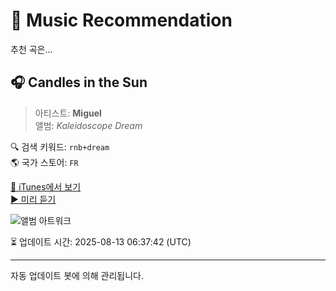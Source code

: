 
# 🎵 Music Recommendation

추천 곡은...

## 🎧 Candles in the Sun  
> 아티스트: **Miguel**  
> 앨범: _Kaleidoscope Dream_  

🔍 검색 키워드: `rnb+dream`  
🌎 국가 스토어: `FR`

[🔗 iTunes에서 보기](https://music.apple.com/fr/album/candles-in-the-sun/561579942?i=561580293&uo=4)  
[▶️ 미리 듣기](https://audio-ssl.itunes.apple.com/itunes-assets/AudioPreview125/v4/77/f8/0e/77f80e83-58b6-2db6-e65d-ce9a0dd50573/mzaf_4002425137766501389.plus.aac.p.m4a)

![앨범 아트워크](https://is1-ssl.mzstatic.com/image/thumb/Music125/v4/f5/ac/ef/f5acefb7-1175-b6f9-082f-9fd287953627/886443634664.jpg/100x100bb.jpg)

⏳ 업데이트 시간: 2025-08-13 06:37:42 (UTC)

---
자동 업데이트 봇에 의해 관리됩니다.
